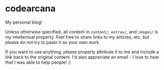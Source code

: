 codearcana
==========

My personal blog!

Unless otherwise specified, all content in `content/`, `extras/`, and `images/` is my
intellectual property. 
Feel free to share links to my articles, etc, but please do not try to pawn
it as your own work.

If you want to use anything, please properly attribute it to me and include a link back to the original content.
I'd also appreciate an email - I love to hear that I was able to help people! :)
